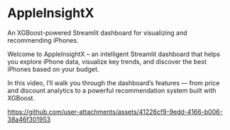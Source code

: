 # AppleInsightX
An XGBoost-powered Streamlit dashboard for visualizing and recommending iPhones.

Welcome to AppleInsightX – an intelligent Streamlit dashboard that helps you explore iPhone data, visualize key trends, and discover the best iPhones based on your budget.

In this video, I’ll walk you through the dashboard’s features — from price and discount analytics to a powerful recommendation system built with XGBoost.

https://github.com/user-attachments/assets/41226cf9-9edd-4166-b006-38a46f301953

